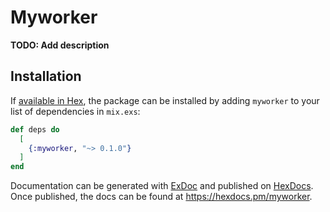 # Myworker

**TODO: Add description**

## Installation

If [available in Hex](https://hex.pm/docs/publish), the package can be installed
by adding `myworker` to your list of dependencies in `mix.exs`:

```elixir
def deps do
  [
    {:myworker, "~> 0.1.0"}
  ]
end
```

Documentation can be generated with [ExDoc](https://github.com/elixir-lang/ex_doc)
and published on [HexDocs](https://hexdocs.pm). Once published, the docs can
be found at <https://hexdocs.pm/myworker>.

